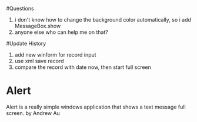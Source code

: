#Questions
1. i don't know how to change the background color automatically, so i add MessageBox.show 
2. anyone else who can help me on that?

#Update History
1. add new winform for record input
2. use xml save record
3. compare the record with date now, then start full screen

# Alert
Alert is a really simple windows application that shows a text message full screen.  by Andrew Au


